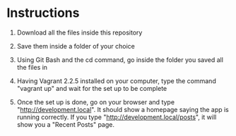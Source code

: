 # Instructions

1) Download all the files inside this repository

2) Save them inside a folder of your choice

3) Using Git Bash and the cd command, go inside the folder you saved all the files in

4) Having Vagrant 2.2.5 installed on your computer, type the command "vagrant up" and wait for the set up to be complete

5) Once the set up is done, go on your browser and type "http://development.local". It should show a homepage saying the app is running correctly. If you type "http://development.local/posts", it will show you a "Recent Posts" page.
